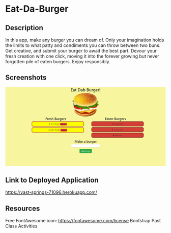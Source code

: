 # Eat-Da-Burger

## Description
In this app, make any burger you can dream of. Only your imagination holds the limits to what patty and condiments you can throw between two buns. Get creative, and submit your burger to await the best part. Devour your fresh creation with one click, moving it into the forever growing but never forgotten pile of eaten burgers. Enjoy responsibly. 

## Screenshots
![Screen Shot](/public/assets/img/EatDaBuergerScreenShot.PNG)


## Link to Deployed Application
https://vast-springs-71096.herokuapp.com/

## Resources
Free FontAwesome icon: https://fontawesome.com/license
Bootstrap
Past Class Activities